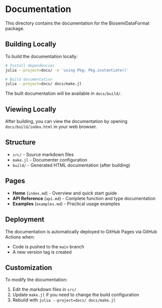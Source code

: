 # Documentation

This directory contains the documentation for the BiosemiDataFormat package.

## Building Locally

To build the documentation locally:

```bash
# Install dependencies
julia --project=docs/ -e 'using Pkg; Pkg.instantiate()'

# Build documentation
julia --project=docs/ docs/make.jl
```

The built documentation will be available in `docs/build/`.

## Viewing Locally

After building, you can view the documentation by opening `docs/build/index.html` in your web browser.

## Structure

- `src/` - Source markdown files
- `make.jl` - Documenter configuration
- `build/` - Generated HTML documentation (after building)

## Pages

- **Home** (`index.md`) - Overview and quick start guide
- **API Reference** (`api.md`) - Complete function and type documentation
- **Examples** (`examples.md`) - Practical usage examples

## Deployment

The documentation is automatically deployed to GitHub Pages via GitHub Actions when:
- Code is pushed to the `main` branch
- A new version tag is created

## Customization

To modify the documentation:
1. Edit the markdown files in `src/`
2. Update `make.jl` if you need to change the build configuration
3. Rebuild with `julia --project=docs/ docs/make.jl`
